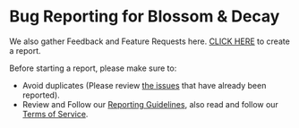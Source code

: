 # Bug Reporting for Blossom &amp; Decay
We also gather Feedback and Feature Requests here.
[CLICK HERE](https://github.com/konspiracy-games/blossom-and-decay/issues/new/choose) to create a report.

Before starting a report, please make sure to:
- Avoid duplicates (Please review [the issues](https://github.com/konspiracy-games/blossom-and-decay/issues) that have already been reported).
- Review and Follow our [Reporting Guidelines](https://konspiracy.de/community_gudelines.html#Reporting_Guidelines), also read and follow our [Terms of Service](https://www.konspiracy.de/terms_of_service.html).
